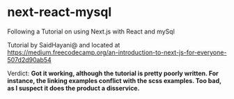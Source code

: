 # next-react-mysql
Following a Tutorial on using Next.js with React and mySql

Tutorial by SaidHayani@ and located at https://medium.freecodecamp.org/an-introduction-to-next-js-for-everyone-507d2d90ab54

Verdict: <strong>Got it working, although the tutorial is pretty poorly written.  For instance, the linking examples conflict with the scss examples.  Too bad, as I suspect it does the product a disservice.</strong> 
